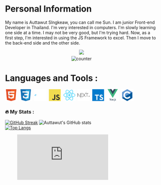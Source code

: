 # Personal Information

My name is Auttawut SIngkeaw, you can call me Sun. I am junior Front-end Developer in Thailand.
I'm very interested in computers. I'm slowly learning one side at a time. I may not be very good, but I'm trying hard.
Now, as a first step, I'm interested in using the JS Framework to excel. Then I move to the back-end side and the other side.
<div id="header" align="center">
  <img src="https://media.giphy.com/media/WSBeyxvC1jH496xQGA/giphy.gif" width="100"/>
</div>
<div align="center">
  <img src="https://komarev.com/ghpvc/?username=kanaji487&style=flat-square&color=A84448&style=for-the-badge" alt="counter" align="center"/>
 </div>

# Languages and Tools :
<div>
  <img src="https://github.com/devicons/devicon/blob/master/icons/html5/html5-original.svg" title="HTML5" alt="HTML" width="40" height="40">&nbsp;
  <img src="https://github.com/devicons/devicon/blob/master/icons/css3/css3-original.svg" title="CSS3" alt="CSS" width="40" height="40">&nbsp;
  <img src="https://github.com/devicons/devicon/blob/master/icons/tailwindcss/tailwindcss-original-wordmark.svg" title="TailwindCSS" alt="tailwind" width="40" height="40">&nbsp;
  <img src="https://github.com/devicons/devicon/blob/master/icons/javascript/javascript-original.svg" title="JavaScript" alt="JavaScript" width="40" height="40">&nbsp;
  <img src="https://github.com/devicons/devicon/blob/master/icons/react/react-original.svg" title="React" alt="React" width="40" height="40">&nbsp;
  <img src="https://github.com/devicons/devicon/blob/master/icons/nextjs/nextjs-original-wordmark.svg" title="Next.JS" alt="React" width="40" height="40">&nbsp;
  <img src="https://github.com/devicons/devicon/blob/master/icons/typescript/typescript-original.svg" title="Typescript" alt="Typescript" width="40" height="40">&nbsp;
  <img src="https://github.com/devicons/devicon/blob/master/icons/vuejs/vuejs-original-wordmark.svg" title="Vue" alt="Vue" width="40" height="40">&nbsp;
  <img src="https://github.com/devicons/devicon/blob/master/icons/c/c-original.svg" title="C" alt="C" width="40" height="40">&nbsp;
</div>

### :fire: My Stats :
[![GitHub Streak](http://github-readme-streak-stats.herokuapp.com?user=kanaji487&theme=ocean-dark&border_radius=6)](https://git.io/streak-stats)
![Auttawut's GitHub stats](https://github-readme-stats.vercel.app/api?username=kanaji487&show_icons=true&theme=radical)
<br>
[![Top Langs](https://github-readme-stats.vercel.app/api/top-langs/?username=kanaji487&hide_progress=true)](https://github.com/anuraghazra/github-readme-stats)
</br>
<figure><embed src="https://wakatime.com/share/@018c1e9e-4135-4fe4-ab15-bc3207404bc3/01dd76aa-823e-4350-b2c9-28fe806e0d15.svg"></embed></figure>
